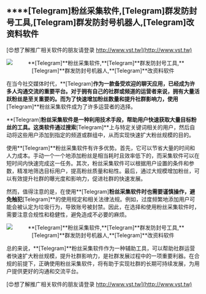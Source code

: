 ## ****[Telegram]**粉丝采集软件,**[Telegram]**群发防封号工具,**[Telegram]**群发防封号机器人,**[Telegram]**改资料软件**

[😍想了解推广相关软件的朋友请登录 http://www.vst.tw](http://www.vst.tw)

 <center><img src="https://vst.tw/MP4/tuiguang/png/8.png" alt="**[Telegram]**粉丝采集软件,**[Telegram]**群发防封号工具,**[Telegram]**群发防封号机器人,**[Telegram]**改资料软件"></center>

在当今社交媒体时代，**[Telegram]**作为一款备受欢迎的聊天应用，已经成为许多人沟通交流的重要平台。对于拥有自己的社群或频道的运营者来说，拥有大量活跃粉丝是至关重要的。而为了快速增加粉丝数量和提升社群影响力，使用**[Telegram]**粉丝采集软件成为了许多运营者的选择。

**[Telegram]**粉丝采集软件是一种利用技术手段，帮助用户快速获取大量目标粉丝的工具。这类软件通过搜索**[Telegram]**上与特定关键词相关的用户，然后自动将这些用户添加到指定的频道或群组中，从而实现快速扩大粉丝规模的目的。

使用**[Telegram]**粉丝采集软件有许多优势。首先，它可以节省大量的时间和人力成本。手动一个一个地添加粉丝是相当耗时且效率低下的，而采集软件可以在短时间内快速完成这一任务。其次，粉丝采集软件可以根据用户设置的条件和参数，精准地筛选目标用户，提高粉丝质量和粘性。最后，通过大规模增加粉丝，可以有效提升社群的曝光度和影响力，促进社群的快速发展。

然而，值得注意的是，在使用**[Telegram]**粉丝采集软件时也需要谨慎操作，避免触犯**[Telegram]**的使用规定和相关法律法规。例如，过度频繁地添加用户可能会被认定为垃圾行为，导致账号被封禁。因此，在选择和使用粉丝采集软件时，需要注意合规性和稳健性，避免造成不必要的麻烦。

 <center><img src="https://vst.tw/MP4/tuiguang/png/4.png" alt="**[Telegram]**粉丝采集软件,**[Telegram]**群发防封号工具,**[Telegram]**群发防封号机器人,**[Telegram]**改资料软件"></center>

总的来说，**[Telegram]**粉丝采集软件作为一种辅助工具，可以帮助社群运营者快速扩大粉丝规模，提升社群影响力，是社群发展过程中的一项重要利器。在合规的前提下，正确使用粉丝采集软件，将有助于实现社群的长期可持续发展，为用户提供更好的沟通和交流平台。

[😍想了解推广相关软件的朋友请登录 http://www.vst.tw](http://www.vst.tw)



